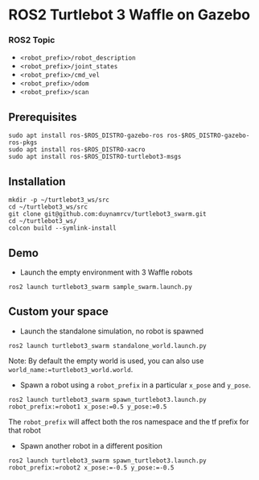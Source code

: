 # ROS2 Turtlebot 3 Waffle on Gazebo

### ROS2 Topic
- `<robot_prefix>/robot_description`
- `<robot_prefix>/joint_states`
- `<robot_prefix>/cmd_vel`
- `<robot_prefix>/odom`
- `<robot_prefix>/scan`

## Prerequisites
```
sudo apt install ros-$ROS_DISTRO-gazebo-ros ros-$ROS_DISTRO-gazebo-ros-pkgs
sudo apt install ros-$ROS_DISTRO-xacro
sudo apt install ros-$ROS_DISTRO-turtlebot3-msgs

```

## Installation
```
mkdir -p ~/turtlebot3_ws/src
cd ~/turtlebot3_ws/src
git clone git@github.com:duynamrcv/turtlebot3_swarm.git
cd ~/turtlebot3_ws/
colcon build --symlink-install
```

## Demo
* Launch the empty environment with 3 Waffle robots
```
ros2 launch turtlebot3_swarm sample_swarm.launch.py 
```
## Custom your space

- Launch the standalone simulation, no robot is spawned
```
ros2 launch turtlebot3_swarm standalone_world.launch.py
```

Note: By default the empty world is used, you can also use `world_name:=turtlebot3_world.world`.

- Spawn a robot using a `robot_prefix` in a particular `x_pose` and `y_pose`.
```
ros2 launch turtlebot3_swarm spawn_turtlebot3.launch.py robot_prefix:=robot1 x_pose:=0.5 y_pose:=0.5
```
The `robot_prefix` will affect both the ros namespace and the tf prefix for that robot

- Spawn another robot in a different position

```
ros2 launch turtlebot3_swarm spawn_turtlebot3.launch.py robot_prefix:=robot2 x_pose:=-0.5 y_pose:=-0.5
```
